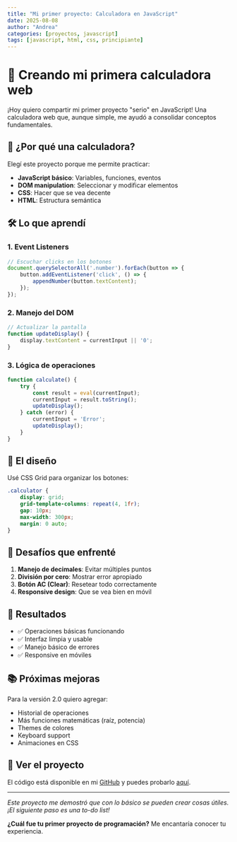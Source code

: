 ```yaml
---
title: "Mi primer proyecto: Calculadora en JavaScript"
date: 2025-08-08  
author: "Andrea"
categories: [proyectos, javascript]
tags: [javascript, html, css, principiante]
---
```


# 🧮 Creando mi primera calculadora web

¡Hoy quiero compartir mi primer proyecto "serio" en JavaScript! Una calculadora web que, aunque simple, me ayudó a consolidar conceptos fundamentales.

## 🎯 ¿Por qué una calculadora?

Elegí este proyecto porque me permite practicar:

- **JavaScript básico**: Variables, funciones, eventos
- **DOM manipulation**: Seleccionar y modificar elementos
- **CSS**: Hacer que se vea decente
- **HTML**: Estructura semántica

## 🛠️ Lo que aprendí

### 1. Event Listeners
```javascript
// Escuchar clicks en los botones
document.querySelectorAll('.number').forEach(button => {
    button.addEventListener('click', () => {
        appendNumber(button.textContent);
    });
});
```

### 2. Manejo del DOM
```javascript
// Actualizar la pantalla
function updateDisplay() {
    display.textContent = currentInput || '0';
}
```

### 3. Lógica de operaciones
```javascript
function calculate() {
    try {
        const result = eval(currentInput);
        currentInput = result.toString();
        updateDisplay();
    } catch (error) {
        currentInput = 'Error';
        updateDisplay();
    }
}
```

## 🎨 El diseño

Usé CSS Grid para organizar los botones:

```css
.calculator {
    display: grid;
    grid-template-columns: repeat(4, 1fr);
    gap: 10px;
    max-width: 300px;
    margin: 0 auto;
}
```

## 🚧 Desafíos que enfrenté

1. **Manejo de decimales**: Evitar múltiples puntos
2. **División por cero**: Mostrar error apropiado  
3. **Botón AC (Clear)**: Resetear todo correctamente
4. **Responsive design**: Que se vea bien en móvil

## 🎉 Resultados

- ✅ Operaciones básicas funcionando
- ✅ Interfaz limpia y usable
- ✅ Manejo básico de errores
- ✅ Responsive en móviles

## 📚 Próximas mejoras

Para la versión 2.0 quiero agregar:

- Historial de operaciones
- Más funciones matemáticas (raíz, potencia)
- Themes de colores
- Keyboard support
- Animaciones en CSS

## 🔗 Ver el proyecto

El código está disponible en mi [GitHub](https://github.com/AndCarrillo) y puedes probarlo [aquí](#).

---

*Este proyecto me demostró que con lo básico se pueden crear cosas útiles. ¡El siguiente paso es una to-do list!*

**¿Cuál fue tu primer proyecto de programación?** Me encantaría conocer tu experiencia.
